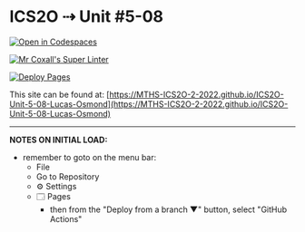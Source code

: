 # ICS2O ⇢ Unit #5-08

[![Open in Codespaces](https://classroom.github.com/assets/launch-codespace-7f7980b617ed060a017424585567c406b6ee15c891e84e1186181d67ecf80aa0.svg)](https://classroom.github.com/open-in-codespaces?assignment_repo_id=11155397)

[![Mr Coxall's Super Linter](https://github.com/MTHS-ICS2O-2-2022/ICS2O-Unit-5-08-Lucas-Osmond/workflows/Mr%20Coxall's%20Super%20Linter/badge.svg)](https://github.com/MTHS-ICS2O-2-2022/ICS2O-Unit-5-08-Lucas-Osmond/actions)

[![Deploy Pages](https://github.com/MTHS-ICS2O-2-2022/ICS2O-Unit-5-08-Lucas-Osmond/workflows/Deploy%20Pages/badge.svg)](https://github.com/MTHS-ICS2O-2-2022/ICS2O-Unit-5-08-Lucas-Osmond/actions)

This site can be found at: [https://MTHS-ICS2O-2-2022.github.io/ICS2O-Unit-5-08-Lucas-Osmond](https://MTHS-ICS2O-2-2022.github.io/ICS2O-Unit-5-08-Lucas-Osmond)

---

**NOTES ON INITIAL LOAD:**
- remember to goto on the menu bar:
  - File
  - Go to Repository
  - ⚙ Settings
  - 🗔 Pages
    - then from the "Deploy from a branch ▼" button, select "GitHub Actions"
